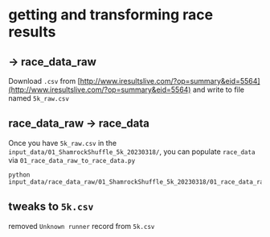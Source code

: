 # getting and transforming race results

## -> race_data_raw

Download `.csv` from
[http://www.iresultslive.com/?op=summary&eid=5564](http://www.iresultslive.com/?op=summary&eid=5564)
and write to file named `5k_raw.csv`

## race_data_raw -> race_data

Once you have `5k_raw.csv` in the `input_data/01_ShamrockShuffle_5k_20230318/`,
you can populate `race_data` via `01_race_data_raw_to_race_data.py`

```{python}
python input_data/race_data_raw/01_ShamrockShuffle_5k_20230318/01_race_data_raw_to_race_data.py
```

## tweaks to `5k.csv`

removed `Unknown runner` record from `5k.csv`
